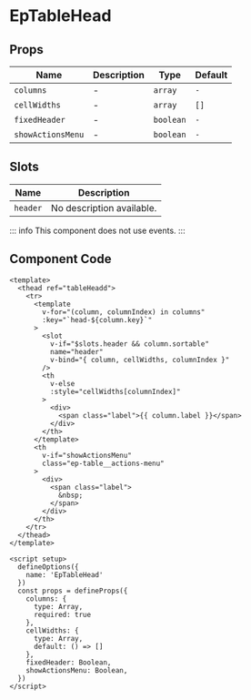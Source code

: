 # EpTableHead



## Props
| Name | Description | Type | Default |
|------|-------------|------|---------|
| `columns` | - | `array` | `-` |
| `cellWidths` | - | `array` | `[]` |
| `fixedHeader` | - | `boolean` | `-` |
| `showActionsMenu` | - | `boolean` | `-` |

## Slots
| Name | Description |
|------|-------------|
| `header` | No description available. |


::: info
This component does not use events.
:::

## Component Code

```vue
<template>
  <thead ref="tableHeadd">
    <tr>
      <template
        v-for="(column, columnIndex) in columns"
        :key="`head-${column.key}`"
      >
        <slot
          v-if="$slots.header && column.sortable"
          name="header"
          v-bind="{ column, cellWidths, columnIndex }"
        />
        <th
          v-else
          :style="cellWidths[columnIndex]"
        >
          <div>
            <span class="label">{{ column.label }}</span>
          </div>
        </th>
      </template>
      <th
        v-if="showActionsMenu"
        class="ep-table__actions-menu"
      >
        <div>
          <span class="label">
            &nbsp;
          </span>
        </div>
      </th>
    </tr>
  </thead>
</template>

<script setup>
  defineOptions({
    name: 'EpTableHead'
  })
  const props = defineProps({
    columns: {
      type: Array,
      required: true
    },
    cellWidths: {
      type: Array,
      default: () => []
    },
    fixedHeader: Boolean,
    showActionsMenu: Boolean,
  })
</script>
```